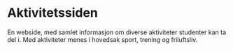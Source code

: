 Aktivitetssiden
===============

En webside, med samlet informasjon om diverse aktiviteter studenter kan ta del i. Med aktiviteter menes i hovedsak sport, trening og friluftsliv.
